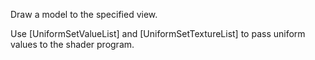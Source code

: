 Draw a model to the specified view.

Use [UniformSetValueList] and [UniformSetTextureList] to pass uniform values to the shader program.